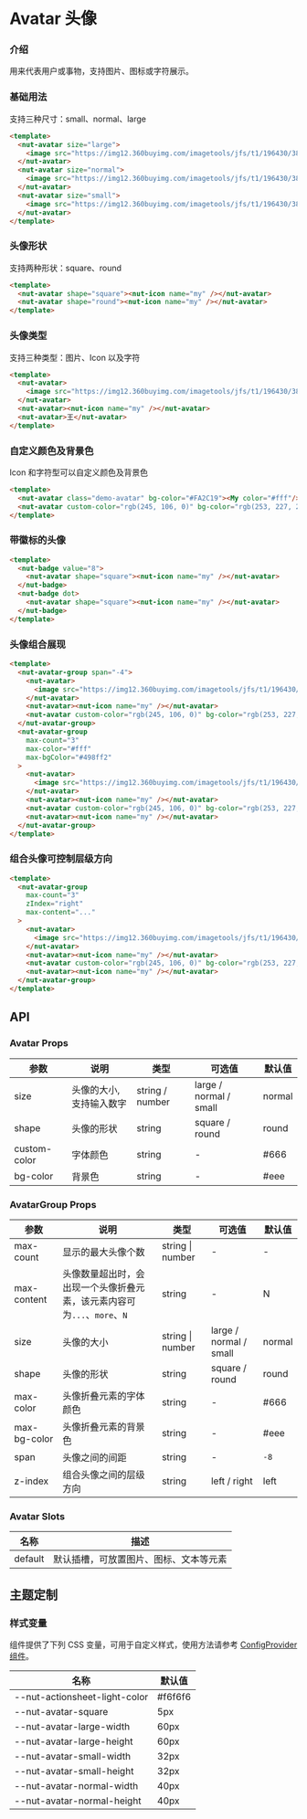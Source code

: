 # Avatar 头像

### 介绍

用来代表用户或事物，支持图片、图标或字符展示。

### 基础用法

支持三种尺寸：small、normal、large

```html
<template>
  <nut-avatar size="large">
    <image src="https://img12.360buyimg.com/imagetools/jfs/t1/196430/38/8105/14329/60c806a4Ed506298a/e6de9fb7b8490f38.png" />
  </nut-avatar>
  <nut-avatar size="normal">
    <image src="https://img12.360buyimg.com/imagetools/jfs/t1/196430/38/8105/14329/60c806a4Ed506298a/e6de9fb7b8490f38.png" />
  </nut-avatar>
  <nut-avatar size="small">
    <image src="https://img12.360buyimg.com/imagetools/jfs/t1/196430/38/8105/14329/60c806a4Ed506298a/e6de9fb7b8490f38.png" />
  </nut-avatar>
</template>
```

### 头像形状

支持两种形状：square、round

```html
<template>
  <nut-avatar shape="square"><nut-icon name="my" /></nut-avatar>
  <nut-avatar shape="round"><nut-icon name="my" /></nut-avatar>
</template>
```

### 头像类型

支持三种类型：图片、Icon 以及字符

```html
<template>
  <nut-avatar>
    <image src="https://img12.360buyimg.com/imagetools/jfs/t1/196430/38/8105/14329/60c806a4Ed506298a/e6de9fb7b8490f38.png" />
  </nut-avatar>
  <nut-avatar><nut-icon name="my" /></nut-avatar>
  <nut-avatar>王</nut-avatar>
</template>
```

### 自定义颜色及背景色

Icon 和字符型可以自定义颜色及背景色

```html
<template>
  <nut-avatar class="demo-avatar" bg-color="#FA2C19"><My color="#fff"/></nut-avatar>
  <nut-avatar custom-color="rgb(245, 106, 0)" bg-color="rgb(253, 227, 207)">小明</nut-avatar>
</template>
```

### 带徽标的头像

```html
<template>
  <nut-badge value="8">
    <nut-avatar shape="square"><nut-icon name="my" /></nut-avatar>
  </nut-badge>
  <nut-badge dot>
    <nut-avatar shape="square"><nut-icon name="my" /></nut-avatar>
  </nut-badge>
</template>
```

### 头像组合展现

```html
<template>
  <nut-avatar-group span="-4">
    <nut-avatar>
      <image src="https://img12.360buyimg.com/imagetools/jfs/t1/196430/38/8105/14329/60c806a4Ed506298a/e6de9fb7b8490f38.png" />
    </nut-avatar>
    <nut-avatar><nut-icon name="my" /></nut-avatar>
    <nut-avatar custom-color="rgb(245, 106, 0)" bg-color="rgb(253, 227, 207)">小明</nut-avatar>
  </nut-avatar-group>
  <nut-avatar-group
    max-count="3"
    max-color="#fff"
    max-bgColor="#498ff2"
  >
    <nut-avatar>
      <image src="https://img12.360buyimg.com/imagetools/jfs/t1/196430/38/8105/14329/60c806a4Ed506298a/e6de9fb7b8490f38.png" />
    </nut-avatar>
    <nut-avatar><nut-icon name="my" /></nut-avatar>
    <nut-avatar custom-color="rgb(245, 106, 0)" bg-color="rgb(253, 227, 207)">小明</nut-avatar>
    <nut-avatar><nut-icon name="my" /></nut-avatar>
  </nut-avatar-group>
</template>
```

### 组合头像可控制层级方向

```html
<template>
  <nut-avatar-group
    max-count="3"
    zIndex="right"
    max-content="..."
  >
    <nut-avatar>
      <image src="https://img12.360buyimg.com/imagetools/jfs/t1/196430/38/8105/14329/60c806a4Ed506298a/e6de9fb7b8490f38.png" />
    </nut-avatar>
    <nut-avatar><nut-icon name="my" /></nut-avatar>
    <nut-avatar custom-color="rgb(245, 106, 0)" bg-color="rgb(253, 227, 207)">U</nut-avatar>
    <nut-avatar><nut-icon name="my" /></nut-avatar>
  </nut-avatar-group>
</template>
```

## API

### Avatar Props

| 参数         | 说明                    | 类型            | 可选值                 | 默认值 |
|--------------|-----------------------|-----------------|------------------------|--------|
| size         | 头像的大小,支持输入数字 | string / number | large / normal / small | normal |
| shape        | 头像的形状              | string          | square / round         | round  |
| custom-color | 字体颜色                | string          | -                      | #666   |
| bg-color     | 背景色                  | string          | -                      | #eee   |

### AvatarGroup Props

| 参数         | 说明                                                                 | 类型             | 可选值                  | 默认值 |
|--------------|--------------------------------------------------------------------|------------------|-------------------------|--------|
| max-count    | 显示的最大头像个数                                                   | string \| number | -                       | -      |
| max-content  | 头像数量超出时，会出现一个头像折叠元素，该元素内容可为`...`、`more`、`N` | string           | -                       | N      |
| size         | 头像的大小                                                           | string \| number | large  / normal / small | normal |
| shape        | 头像的形状                                                           | string           | square / round          | round  |
| max-color    | 头像折叠元素的字体颜色                                               | string           | -                       | #666   |
| max-bg-color | 头像折叠元素的背景色                                                 | string           | -                       | #eee   |
| span         | 头像之间的间距                                                       | string           | -                       | `-8`   |
| z-index      | 组合头像之间的层级方向                                               | string           | left / right            | left   |

### Avatar Slots

| 名称    | 描述                                |
|---------|-----------------------------------|
| default | 默认插槽，可放置图片、图标、文本等元素 |

## 主题定制

### 样式变量

组件提供了下列 CSS 变量，可用于自定义样式，使用方法请参考 [ConfigProvider 组件](/components/basic/configprovider)。

| 名称                          | 默认值  |
|-------------------------------|---------|
| --nut-actionsheet-light-color | #f6f6f6 |
| --nut-avatar-square           | 5px     |
| --nut-avatar-large-width      | 60px    |
| --nut-avatar-large-height     | 60px    |
| --nut-avatar-small-width      | 32px    |
| --nut-avatar-small-height     | 32px    |
| --nut-avatar-normal-width     | 40px    |
| --nut-avatar-normal-height    | 40px    |
